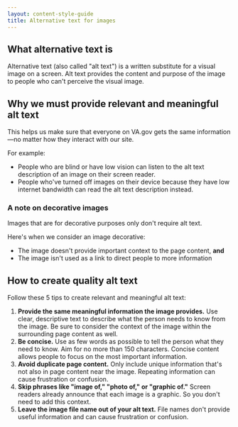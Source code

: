 ```yaml
---
layout: content-style-guide
title: Alternative text for images
---
```


## What alternative text is

Alternative text (also called "alt text") is a written substitute for a visual image on a screen. Alt text provides the content and purpose of the image to people who can't perceive the visual image. 

## Why we must provide relevant and meaningful alt text

This helps us make sure that everyone on VA.gov gets the same information—no matter how they interact with our site.  

For example:

- People who are blind or have low vision can listen to the alt text description of an image on their screen reader.
- People who've turned off images on their device because they have low internet bandwidth can read the alt text description instead.

### A note on decorative images

Images that are for decorative purposes only don't require alt text.

Here's when we consider an image decorative:

- The image doesn't provide important context to the page content, **and**
- The image isn't used as a link to direct people to more information

## How to create quality alt text

Follow these 5 tips to create relevant and meaningful alt text:

1. **Provide the same meaningful information the image provides.** Use clear, descriptive text to describe what the person needs to know from the image. Be sure to consider the context of the image within the surrounding page content as well.
2. **Be concise.** Use as few words as possible to tell the person what they need to know. Aim for no more than 150 characters. Concise content allows people to focus on the most important information.
3. **Avoid duplicate page content.** Only include unique information that's not also in page content near the image. Repeating information can cause frustration or confusion.
4. **Skip phrases like "image of," "photo of," or "graphic of."** Screen readers already announce that each image is a graphic. So you don't need to add this context. 
5. **Leave the image file name out of your alt text.** File names don't provide useful information and can cause frustration or confusion.
